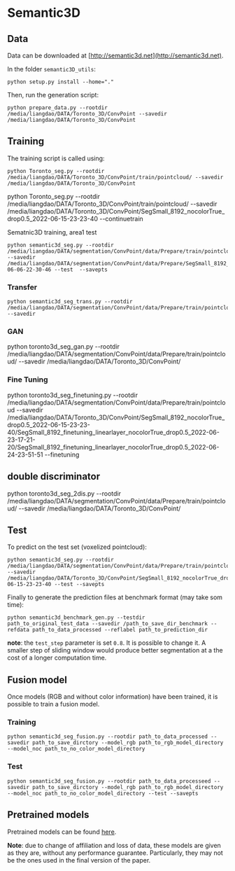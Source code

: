 # Semantic3D

## Data

Data can be downloaded at [http://semantic3d.net](http://semantic3d.net).

In the folder ```semantic3D_utils```:
```
python setup.py install --home="."
```
Then, run the generation script:
```
python prepare_data.py --rootdir /media/liangdao/DATA/Toronto_3D/ConvPoint --savedir /media/liangdao/DATA/Toronto_3D/ConvPoint
```
## Training

The training script is called using:
```
python Toronto_seg.py --rootdir /media/liangdao/DATA/Toronto_3D/ConvPoint/train/pointcloud/ --savedir /media/liangdao/DATA/Toronto_3D/ConvPoint 
```
python Toronto_seg.py --rootdir /media/liangdao/DATA/Toronto_3D/ConvPoint/train/pointcloud/ --savedir /media/liangdao/DATA/Toronto_3D/ConvPoint/SegSmall_8192_nocolorTrue_drop0.5_2022-06-15-23-23-40 --continuetrain

Sematnic3D training, area1 test
```
python semantic3d_seg.py --rootdir /media/liangdao/DATA/segmentation/ConvPoint/data/Prepare/train/pointcloud --savedir /media/liangdao/DATA/segmentation/ConvPoint/data/Prepare/SegSmall_8192_nocolorTrue_drop0.5_2022-06-06-22-30-46 --test  --savepts
```

### Transfer
```
python semantic3d_seg_trans.py --rootdir /media/liangdao/DATA/segmentation/ConvPoint/data/Prepare/train/pointcloud --savedir 
```
### GAN
python toronto3d_seg_gan.py --rootdir /media/liangdao/DATA/segmentation/ConvPoint/data/Prepare/train/pointcloud/ --savedir /media/liangdao/DATA/Toronto_3D/ConvPoint/

### Fine Tuning
python toronto3d_seg_finetuning.py --rootdir /media/liangdao/DATA/segmentation/ConvPoint/data/Prepare/train/pointcloud --savedir /media/liangdao/DATA/Toronto_3D/ConvPoint/SegSmall_8192_nocolorTrue_drop0.5_2022-06-15-23-23-40/SegSmall_8192_finetuning_linearlayer_nocolorTrue_drop0.5_2022-06-23-17-21-20/SegSmall_8192_finetuning_linearlayer_nocolorTrue_drop0.5_2022-06-24-23-51-51 --finetuning


## double discriminator
python toronto3d_seg_2dis.py --rootdir /media/liangdao/DATA/segmentation/ConvPoint/data/Prepare/train/pointcloud/ --savedir /media/liangdao/DATA/Toronto_3D/ConvPoint/



## Test

To predict on the test set (voxelized pointcloud):

```
python semantic3d_seg.py --rootdir /media/liangdao/DATA/segmentation/ConvPoint/data/Prepare/train/pointcloud --savedir /media/liangdao/DATA/Toronto_3D/ConvPoint/SegSmall_8192_nocolorTrue_drop0.5_2022-06-15-23-23-40 --test --savepts

```

Finally to generate the prediction files at benchmark format (may take som time): 

```
python semantic3d_benchmark_gen.py --testdir path_to_original_test_data --savedir /path_to_save_dir_benchmark --refdata path_to_data_processed --reflabel path_to_prediction_dir
```






**note**: the `test_step` parameter is set `0.8`. It is possible to change it. A smaller step of sliding window would produce better segmentation at a the cost of a longer computation time.

## Fusion model

Once models (RGB and without color information) have been trained, it is possible to train a fusion model.

### Training
```
python semantic3d_seg_fusion.py --rootdir path_to_data_processed --savedir path_to_save_dirctory --model_rgb path_to_rgb_model_directory --model_noc path_to_no_color_model_directory
```
### Test
```
python semantic3d_seg_fusion.py --rootdir path_to_data_processeed --savedir path_to_save_dirctory --model_rgb path_to_rgb_model_directory --model_noc path_to_no_color_model_directory --test --savepts
```

## Pretrained models

Pretrained models can be found [here](https://github.com/aboulch/ConvPoint/releases/download/0.1.0/models_SEMANTIC3D_v0.zip).

**Note**: due to change of affiliation and loss of data, these models are given as they are, without any performance guarantee. Particularly, they may not be the ones used in the final version of the paper.